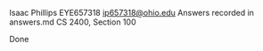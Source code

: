 Isaac Phillips
EYE657318
ip657318@ohio.edu
Answers recorded in answers.md
CS 2400, Section 100


Done  
